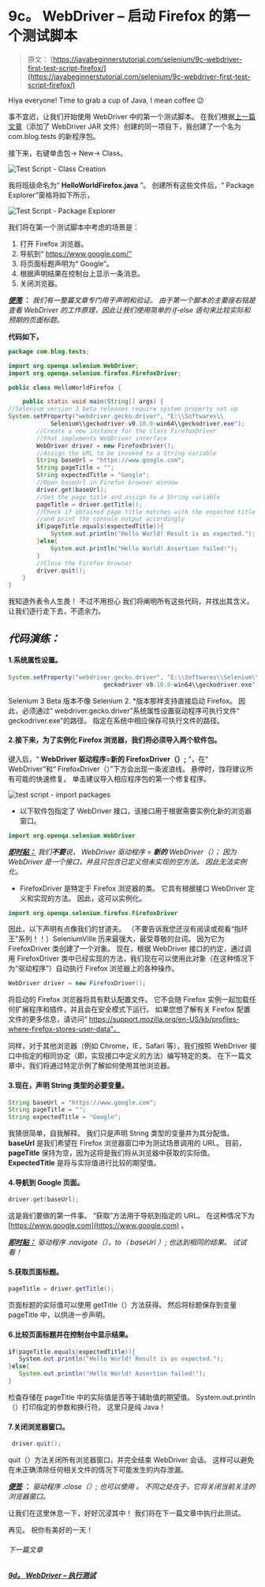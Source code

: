 # 9c。 WebDriver – 启动 Firefox 的第一个测试脚本

> 原文： [https://javabeginnerstutorial.com/selenium/9c-webdriver-first-test-script-firefox/](https://javabeginnerstutorial.com/selenium/9c-webdriver-first-test-script-firefox/)

Hiya everyone! Time to grab a cup of Java, I mean coffee 😉

事不宜迟，让我们开始使用 WebDriver 中的第一个测试脚本。 在我们根据[上一篇文章](https://javabeginnerstutorial.com/selenium/9b-webdriver-eclipse-setup/)（添加了 WebDriver JAR 文件）创建的同一项目下，我创建了一个名为 com.blog.tests 的新程序包。

接下来，右键单击包-> New-> Class。

![Test Script - Class Creation](img/332fd01782c08929069b72cf2741b325.png)

我将班级命名为“ **HelloWorldFirefox.java** ”。 创建所有这些文件后，“ Package Explorer”窗格将如下所示，

![Test Script - Package Explorer](img/f3d0489e504c26814e937a928d47e9ad.png)

我们将在第一个测试脚本中考虑的场景是：

1.  打开 Firefox 浏览器。
2.  导航到“ https://www.google.com/”
3.  将页面标题声明为“ Google”。
4.  根据声明结果在控制台上显示一条消息。
5.  关闭浏览器。

***<u>便笺</u>* ：** *我们有一整篇文章专门用于声明和验证。 由于第一个脚本的主要座右铭是查看 WebDriver 的工作原理，因此让我们使用简单的 if-else 语句来比较实际和预期的页面标题。*

**代码如下，**

```java
package com.blog.tests;

import org.openqa.selenium.WebDriver;
import org.openqa.selenium.firefox.FirefoxDriver;

public class HelloWorldFirefox {

	public static void main(String[] args) {
//Selenium version 3 beta releases require system property set up
System.setProperty("webdriver.gecko.driver", "E:\\Softwares\\
			Selenium\\geckodriver-v0.10.0-win64\\geckodriver.exe");
		//Create a new instance for the class FirefoxDriver
		//that implements WebDriver interface
		WebDriver driver = new FirefoxDriver();
		//Assign the URL to be invoked to a String variable
		String baseUrl = "https://www.google.com";
		String pageTitle = "";
		String expectedTitle = "Google";
		//Open baseUrl in Firefox browser window
		driver.get(baseUrl);
		//Get the page title and assign to a String variable
		pageTitle = driver.getTitle();
		//Check if obtained page title matches with the expected title
		//and print the console output accordingly
		if(pageTitle.equals(expectedTitle)){
			System.out.println("Hello World! Result is as expected.");
		}else{
			System.out.println("Hello World! Assertion failed!");
		}
		//Close the Firefox browser
		driver.quit();
	}
}
```

我知道外表令人生畏！ 不过不用担心 我们将阐明所有这些代码，并找出其含义。 让我们逐行走下去，不遗余力。

## *代码演练：*

#### 1.系统属性设置。

```java
System.setProperty("webdriver.gecko.driver", "E:\\Softwares\\Selenium\\
                           geckodriver-v0.10.0-win64\\geckodriver.exe");
```

Selenium 3 Beta 版本不像 Selenium 2\. *版本那样支持直接启动 Firefox。 因此，必须通过“ webdriver.gecko.driver”系统属性设置驱动程序可执行文件“ geckodriver.exe”的路径。 指定在系统中相应保存可执行文件的路径。

#### 2.接下来，为了实例化 Firefox 浏览器，我们将必须导入两个软件包。

键入后，“ **WebDriver 驱动程序=新的 FirefoxDriver（）;** ”，在“ WebDriver”和“ FirefoxDriver（）”下方会出现一条波浪线。 悬停时，蚀将建议所有可能的快速修复。 单击建议导入相应程序包的第一个修复程序。

![test script - import packages](img/2a99d6b6cbb982884a90b4dbcb9b30ff.png)

*   以下软件包指定了 WebDriver 接口，该接口用于根据需要实例化新的浏览器窗口。

```java
import org.openqa.selenium.WebDriver
```

***<u>即时贴：</u>*** *我们**不要**说，* *WebDriver* *驱动程序* *=* ***新的*** *WebDriver（）；* *因为 WebDriver 是一个接口，并且只包含已定义但未实现的空方法。 因此无法实例化。*

*   FirefoxDriver 是特定于 Firefox 浏览器的类。 它具有根据接口 WebDriver 定义和实现的方法。 因此，这可以实例化。

```java
import org.openqa.selenium.firefox.FirefoxDriver
```

因此，以下声明有点像我们的甘道夫。 （不要告诉我您还没有阅读或观看“指环王”系列！！）SeleniumVille 历来最强大，最受尊敬的台词。 因为它为 FirefoxDriver 类创建了一个对象。 现在，根据 WebDriver 接口的约定，通过调用 FirefoxDriver 类中已经实现的方法，我们现在可以使用此对象（在这种情况下为“驱动程序”）自动执行 Firefox 浏览器上的各种操作。

```java
WebDriver driver = new FirefoxDriver();
```

将启动的 Firefox 浏览器将具有默认配置文件。 它不会随 Firefox 实例一起加载任何扩展程序和插件，并且会在安全模式下运行。 如果您想了解有关 Firefox 配置文件的更多信息，请访问“ https://support.mozilla.org/en-US/kb/profiles-where-firefox-stores-user-data”。

同样，对于其他浏览器（例如 Chrome，IE，Safari 等），我们按照 WebDriver 接口中指定的相同协定（即，实现接口中定义的方法）编写特定的类。 在下一篇文章中，我们将通过特定示例了解如何使用其他浏览器。

#### 3.现在，声明 String 类型的必要变量。

```java
String baseUrl = "https://www.google.com";
String pageTitle = "";
String expectedTitle = "Google";
```

我猜很简单，自我解释。 我们只是声明 String 类型的变量并为其分配值。 **baseUrl** 是我们希望在 Firefox 浏览器窗口中为测试场景调用的 URL。 目前， **pageTitle** 保持为空，因为这将是我们将从浏览器中获取的实际值。 **ExpectedTitle** 是将与实际值进行比较的期望值。

#### 4.导航到 Google 页面。

```java
driver.get(baseUrl);
```

这是我们要做的第一件事。 “获取”方法用于导航到指定的 URL。 在这种情况下为 [https://www.google.com](https://www.google.com) 。

***<u>即时贴：</u>*** *驱动程序* *.navigate（）。to（* *baseUrl* *）; 也达到相同的结果。 试试看！*

#### 5.获取页面标题。

```java
pageTitle = driver.getTitle();
```

页面标题的实际值可以使用 getTitle（）方法获得。 然后将标题保存到变量 pageTitle 中，以供进一步声明。

#### 6.比较页面标题并在控制台中显示结果。

```java
if(pageTitle.equals(expectedTitle)){
   System.out.println("Hello World! Result is as expected.");
}else{
   System.out.println("Hello World! Assertion failed!");
}
```

检查存储在 pageTitle 中的实际值是否等于辅助值的期望值。 System.out.println（）打印指定的参数和换行符。 这里只是纯 Java！

#### 7.关闭浏览器窗口。

```java
 driver.quit();
```

quit（）方法关闭所有浏览器窗口，并完全结束 WebDriver 会话。 这样可以避免在未正确清除任何相关文件的情况下可能发生的内存泄漏。

***<u>便签</u>*** **：** *驱动程序* *.close（）; 也可以使用* *。 不同之处在于，它将关闭当前关注的浏览器窗口。*

让我们在这里休息一下，好好沉浸其中！ 我们将在下一篇文章中执行此测试。

再见。 祝你有美好的一天！

###### 下一篇文章

##### [9d。 WebDriver – 执行测试](https://javabeginnerstutorial.com/selenium/9d-webdriver-executing-test/ "9d. WebDriver – Executing the Test")